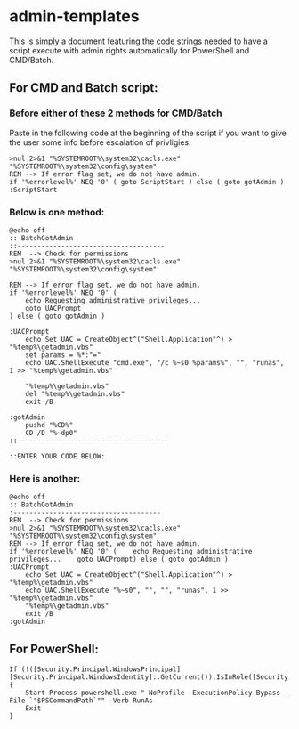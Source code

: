 # admin-templates

This is simply a document featuring the code strings needed to have a script execute with admin rights automatically for PowerShell and CMD/Batch.

## For CMD and Batch script:

### Before either of these 2 methods for CMD/Batch

Paste in the following code at the beginning of the script if you want to give the user some info before escalation of privligies.
```
>nul 2>&1 "%SYSTEMROOT%\system32\cacls.exe" "%SYSTEMROOT%\system32\config\system"  
REM --> If error flag set, we do not have admin.  
if '%errorlevel%' NEQ '0' ( goto ScriptStart ) else ( goto gotAdmin )
:ScriptStart
```

### Below is one method:
```
@echo off
:: BatchGotAdmin
::-------------------------------------
REM  --> Check for permissions
>nul 2>&1 "%SYSTEMROOT%\system32\cacls.exe" "%SYSTEMROOT%\system32\config\system"

REM --> If error flag set, we do not have admin.
if '%errorlevel%' NEQ '0' (
    echo Requesting administrative privileges...
    goto UACPrompt
) else ( goto gotAdmin )

:UACPrompt
    echo Set UAC = CreateObject^("Shell.Application"^) > "%temp%\getadmin.vbs"
    set params = %*:"="
    echo UAC.ShellExecute "cmd.exe", "/c %~s0 %params%", "", "runas", 1 >> "%temp%\getadmin.vbs"

    "%temp%\getadmin.vbs"
    del "%temp%\getadmin.vbs"
    exit /B

:gotAdmin
    pushd "%CD%"
    CD /D "%~dp0"
::--------------------------------------

::ENTER YOUR CODE BELOW:
```

### Here is another:
```
@echo off        
:: BatchGotAdmin        
:-------------------------------------        
REM  --> Check for permissions  
>nul 2>&1 "%SYSTEMROOT%\system32\cacls.exe" "%SYSTEMROOT%\system32\config\system"  
REM --> If error flag set, we do not have admin.  
if '%errorlevel%' NEQ '0' (    echo Requesting administrative privileges...    goto UACPrompt) else ( goto gotAdmin )  
:UACPrompt  
    echo Set UAC = CreateObject^("Shell.Application"^) > "%temp%\getadmin.vbs"  
    echo UAC.ShellExecute "%~s0", "", "", "runas", 1 >> "%temp%\getadmin.vbs"  
    "%temp%\getadmin.vbs"  
    exit /B
:gotAdmin
```

## For PowerShell:

```
If (!([Security.Principal.WindowsPrincipal][Security.Principal.WindowsIdentity]::GetCurrent()).IsInRole([Security.Principal.WindowsBuiltInRole]"Administrator")) {
	Start-Process powershell.exe "-NoProfile -ExecutionPolicy Bypass -File `"$PSCommandPath`"" -Verb RunAs
    Exit
}
```